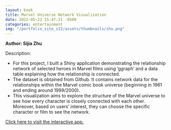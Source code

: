 ```yaml
---
layout: book
title: Marvel Universe Network Visualization
date: 2022-05-22 15:47:21 -0500
categories: entertainment
img: "/portfolio_site_s22/assets/thumbnails/zhu.png"
---
```


<b>Author: Sijia Zhu</b>

Description:

* For this project, I built a Shiny application demonstrating the relationship network of selected heroes in Marvel films using ‘ggraph’ and a data table explaining how the relationship is connected.
* The dataset is obtained from Github. It contains network data for the relationships within the Marvel comic book universe (beginning in 1961 and ending around 1999/2000).
* This visualization aims to explore the structure of the Marvel universe to see how every character is closely connected with each other. Moreover, based on users’ interest, they can choose the specific character or film to see the network.

<a href="https://data-viz.it.wisc.edu/content/253d091e-a7a4-49d0-a187-e234365e2833">Click here to visit the interactive app.</a>


[jekyll-docs]: https://jekyllrb.com/docs/home
[jekyll-gh]:   https://github.com/jekyll/jekyll
[jekyll-talk]: https://talk.jekyllrb.com/
